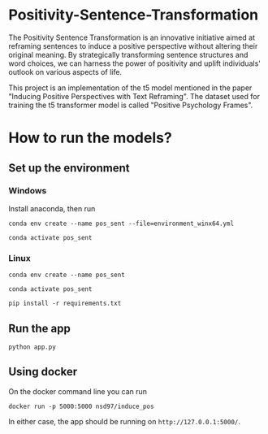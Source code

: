 # Positivity-Sentence-Transformation
The Positivity Sentence Transformation is an innovative initiative aimed at reframing sentences to induce a positive perspective without altering their original meaning. By strategically transforming sentence structures and word choices, we can harness the power of positivity and uplift individuals' outlook on various aspects of life.

This project is an implementation of the t5 model mentioned in the paper "Inducing Positive Perspectives with Text Reframing". The dataset used for training the t5 transformer model is called "Positive Psychology Frames".

# How to run the models?
## Set up the environment
### Windows

Install anaconda, then run

```conda env create --name pos_sent --file=environment_winx64.yml```

```conda activate pos_sent```

### Linux

```conda env create --name pos_sent```

```conda activate pos_sent```

```pip install -r requirements.txt```


## Run the app
```python app.py```

## Using docker

On the docker command line you can run

```docker run -p 5000:5000 nsd97/induce_pos```


In either case, the app should be running on ```http://127.0.0.1:5000/```.
